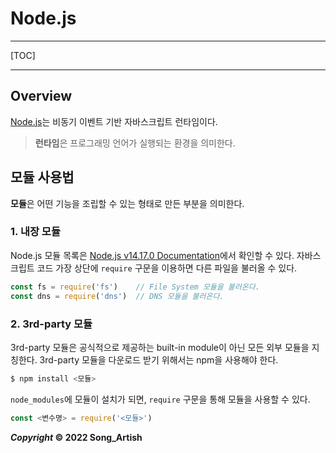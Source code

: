 # Node.js

---

[TOC]

---



## Overview

[Node.js](https://nodejs.org/en/about/)는 비동기 이벤트 기반 자바스크립트 런타임이다.

> **런타임**은 프로그래밍 언어가 실행되는 환경을 의미한다.



## 모듈 사용법

**모듈**은 어떤 기능을 조립할 수 있는 형태로 만든 부분을 의미한다.

### 1. 내장 모듈

Node.js 모듈 목록은 [Node.js v14.17.0 Documentation](https://nodejs.org/dist/latest-v14.x/docs/api/)에서 확인할 수 있다. 자바스크립트 코드 가장 상단에 `require` 구문을 이용하면 다른 파일을 불러올 수 있다.

```javascript
const fs = require('fs')	// File System 모듈을 불러온다.
const dns = require('dns')	// DNS 모듈을 불러온다.
```

### 2. 3rd-party 모듈

3rd-party 모듈은 공식적으로 제공하는 built-in module이 아닌 모든 외부 모듈을 지칭한다. 3rd-party 모듈을 다운로드 받기 위해서는 npm을 사용해야 한다.

```bash
$ npm install <모듈>
```

`node_modules`에 모듈이 설치가 되면, `require` 구문을 통해 모듈을 사용할 수 있다.

```javascript
const <변수명> = require('<모듈>')
```



***Copyright* © 2022 Song_Artish**
